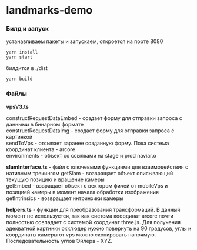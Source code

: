 # landmarks-demo

### Билд и запуск
устанавливаем пакеты и запускаем, откроется на порте 8080

    yarn install
    yarn start
    
билдится в ./dist

    yarn build
### Файлы
**vpsV3.ts**

constructRequestDataEmbed - создает форму для отправки запроса с данными в бинарном формате  
constructRequestDataImg - создает форму для отправки запроса с картинкой  
sendToVps - отсылает заранее созданную форму. Пока система координат клиента - arcore  
environments - объект со ссылками на stage и prod naviar.o  

**slamInterface.ts** - файл с ключевыми функциями для взаимодействия с нативным трекингом
getSlam - возвращает объект описывающий текущую позицию и вращение камеры  
getEmbed - взвращает объект с вектором фичей от mobileVps и позицией камеры в момент начала обработки изображения  
getIntrinsics - возвращает интринзики камеры  

**helpers.ts** - функции для преобразования трансформаций. В данный момент не используется, так как система координат arcore почти полностью совпадает с системой координат three.js. Для получения адекватной картинки окклюдер нужно повернуть на 90 градусов, углы и координаты камеры от vps можно скопировать напрямую. Последовательность углов Эйлера - XYZ.

